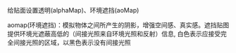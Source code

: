 <!-- 2022-10-29 -->

给贴面设置透明(alphaMap)、环境遮挡(aoMap)

aomap(环境遮挡)：模拟物体之间所产生的阴影，增强空间感、真实感。遮挡贴图提供环境光遮蔽高低的（间接光照来自环境光照和反射）信息, 白色表示应接受完全间接光照的区域，以黑色表示没有间接光照
